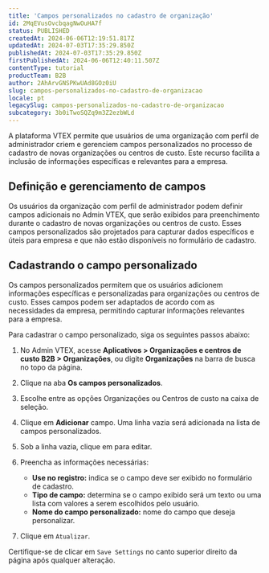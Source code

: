 ```yaml
---
title: 'Campos personalizados no cadastro de organização'
id: 2MqEVusOvcbqagNwOuHA7f
status: PUBLISHED
createdAt: 2024-06-06T12:19:51.817Z
updatedAt: 2024-07-03T17:35:29.850Z
publishedAt: 2024-07-03T17:35:29.850Z
firstPublishedAt: 2024-06-06T12:40:11.507Z
contentType: tutorial
productTeam: B2B
author: 2AhArvGNSPKwUAd8GOz0iU
slug: campos-personalizados-no-cadastro-de-organizacao
locale: pt
legacySlug: campos-personalizados-no-cadastro-de-organizacao
subcategory: 3b0iTwoSQZq9m3Z2ezbWLd
---
```


A plataforma VTEX permite que usuários de uma organização com perfil de administrador criem e gerenciem campos personalizados no processo de cadastro de novas organizações ou centros de custo. Este recurso facilita a inclusão de informações específicas e relevantes para a empresa.

## Definição e gerenciamento de campos

Os usuários da organização com perfil de administrador podem definir campos adicionais no Admin VTEX, que serão exibidos para preenchimento durante o cadastro de novas organizações ou centros de custo. Esses campos personalizados são projetados para capturar dados específicos e úteis para empresa e que não estão disponíveis no formulário de cadastro.

## Cadastrando o campo personalizado

Os campos personalizados permitem que os usuários adicionem informações específicas e personalizadas para organizações ou centros de custo. Esses campos podem ser adaptados de acordo com as necessidades da empresa, permitindo capturar informações relevantes para a empresa.

Para cadastrar o campo personalizado, siga os seguintes passos abaixo:

1. No Admin VTEX, acesse **Aplicativos > Organizações e centros de custo B2B > Organizações**, ou digite **Organizações** na barra de busca no topo da página.

2. Clique na aba **Os campos personalizados**.

3. Escolhe entre as opções Organizações ou Centros de custo na caixa de seleção.

4. Clique em **Adicionar** campo. Uma linha vazia será adicionada na lista de campos personalizados.

5. Sob a linha vazia, clique em <i class="fas fa-ellipsis-v" aria-hidden="true"></i> para editar.

6. Preencha as informações necessárias:
    - **Use no registro:** indica se o campo deve ser exibido no formulário de cadastro.
    - **Tipo de campo:** determina se o campo exibido será um texto ou uma lista com valores a serem escolhidos pelo usuário.
    - **Nome do campo personalizado:** nome do campo que deseja personalizar.
7. Clique em `Atualizar`.

Certifique-se de clicar em `Save Settings` no canto superior direito da página após qualquer alteração.
